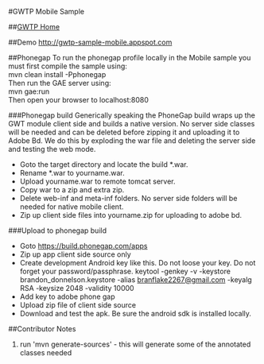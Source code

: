 #GWTP Mobile Sample

##[GWTP Home](https://github.com/ArcBees/GWTP)

##Demo
http://gwtp-sample-mobile.appspot.com

##Phonegap
To run the phonegap profile locally in the Mobile sample you must first compile the sample using:<br />
mvn clean install -Pphonegap<br />
Then run the GAE server using:<br />
mvn gae:run<br />
Then open your browser to localhost:8080

###Phonegap build
Generically speaking the PhoneGap build wraps up the GWT module client side and builds a native version. 
No server side classes will be needed and can be deleted before zipping it and uploading it to Adobe Bd. 
We do this by exploding the war file and deleting the server side and testing the web mode.

* Goto the target directory and locate the build *.war.
* Rename *.war to yourname.war.
* Upload yourname.war to remote tomcat server.
* Copy war to a zip and extra zip.
* Delete web-inf and meta-inf folders. No server side folders will be needed for native mobile client.
* Zip up client side files into yourname.zip for uploading to adobe bd.

###Upload to phonegap build
* Goto https://build.phonegap.com/apps
* Zip up app client side source only
* Create development Android key like this. Do not loose your key. Do not forget your password/passphrase. 
keytool -genkey -v -keystore brandon_donnelson.keystore -alias branflake2267@gmail.com -keyalg RSA -keysize 2048 -validity 10000
* Add key to adobe phone gap
* Upload zip file of client side source
* Download and test the apk. Be sure the android sdk is installed locally.

##Contributor Notes
1. run 'mvn generate-sources' - this will generate some of the annotated classes needed
